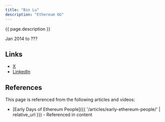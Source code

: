 ```yaml
---
title: "Bin Lu"
description: "Ethereum OG"
---
```


{{ page.description }}

Jan 2014 to ???

## Links
- [X](https://twitter.com/bitgulu)
- [LinkedIn](https://www.linkedin.com/in/bin-lu-85682239/)

## References

This page is referenced from the following articles and videos:

- [Early Days of Ethereum People]({{ '/articles/early-ethereum-people/' | relative_url }}) - Referenced in content
